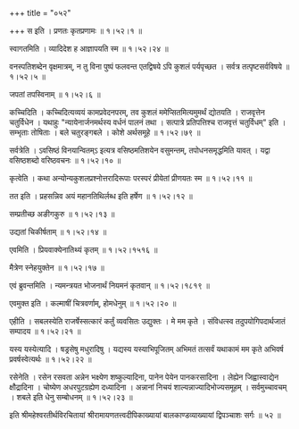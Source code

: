+++
title = "०५२"

+++
स इति । प्रणतः कृतप्रणामः  ॥  १।५२।१ ॥   

  

स्वागतमिति । व्यादिदेश ह आज्ञापयति स्म  ॥  १।५२।२४ ॥   

  

वनस्पतिशब्देन वृक्षमात्रम्, न तु विना पुष्पं फलवन्त एतद्विषये ऽपि कुशलं पर्यपृच्छत । सर्वत्र तत्पृष्टसर्वविषये  ॥  १।५२।५ ॥   

  

जपतां तपस्विनाम्  ॥  १।५२।६ ॥   

  

कच्चिदिति । कच्चिदित्यव्ययं कामप्रवेदनपरम्, तव कुशलं ममेप्सितमित्यमुमर्थं द्योतयति । राजवृत्तेन चतुर्विधेन । यथाहुः "न्यायेनार्जनमर्थस्य वर्धनं पालनं तथा । सत्पात्रे प्रतिपत्तिश्च राजवृत्तं चतुर्विधम्" इति । सम्भृताः तोषिताः । बले चतुरङ्गबले । कोशे अर्थसमूहे  ॥  १।५२।७९ ॥   

  

सर्वत्रेति । ऽवसिष्ठं विनयान्वितम्ऽ इत्यत्र वसिष्ठमतिशयेन वसुमन्तम्, तपोधनसमृद्धमिति यावत् । यद्वा वसिष्ठशब्दो वरिष्ठवचनः  ॥  १।५२।१० ॥   

  

कृत्वेति । कथा अन्योन्यकुशलप्रश्नोत्तरादिरूपाः परस्परं प्रीयेतां प्रीणयतः स्म  ॥  १।५२।११ ॥   

  

तत इति । प्रहसन्निव अयं महानतिथिर्लब्ध इति हर्षेण  ॥  १।५२।१२ ॥   

  

सम्प्रतीच्छ अङीगकुरु  ॥  १।५२।१३ ॥   

  

उद्यतां चिकीर्षताम्  ॥  १।५२।१४ ॥   

  

एवमिति । प्रियवाक्येनातिथ्यं कृतम्  ॥  १।५२।१५१६ ॥   

  

मैत्रेण स्नेहयुक्तेन  ॥  १।५२।१७ ॥   

  

एवं ब्रुवन्तमिति । न्यमन्त्रयत भोजनार्थं नियमनं कृतवान्  ॥  १।५२।१८१९ ॥   

  

एवमुक्त इति । कल्माषीं चित्रवर्णाम्, होमधेनुम्  ॥  १।५२।२० ॥   

  

एहीति । सबलस्येति राजर्षेस्सत्कारं कर्तुं व्यवसितः उद्युक्तः । मे मम कृते । संविधत्स्व तदुपयोगिपदार्थजातं सम्पादय  ॥  १।५२।२१ ॥   

  

यस्य यस्येत्यादि । षड्रसेषु मधुरादिषु । यद्यस्य यस्याभिपूजितम् अभिमतं तत्सर्वं यथाकामं मम कृते अभिवर्ष प्रवर्षस्वेत्यर्थः  ॥  १।५२।२२ ॥   

  

रसेनेति । रसेन रसवता अन्नेन भक्ष्येण शष्कुल्यादिना, पानेन पेयेन पानकरसादिना । लेह्येन जिह्वास्वाद्येन क्षौद्रादिना । चोष्येण अधरपुटग्रह्येण दध्यादिना । अन्नानां निचयं शाल्यन्नाज्यादिभोज्यसमूहम् । सर्वमुच्चावचम् । शबले इति धेनु सम्बोधनम्  ॥  १।५२।२३ ॥   

  

इति श्रीमहेश्वरतीर्थविरचितायां श्रीरामायणतत्त्वदीपिकाख्यायां बालकाण्डव्याख्यायां द्विपञ्चाशः सर्गः  ॥  ५२  ॥   

  

  

